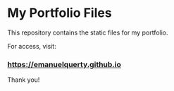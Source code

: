 # My Portfolio Files

This repository contains the static files for my portfolio.

For access, visit:

### https://emanuelquerty.github.io

Thank you!
